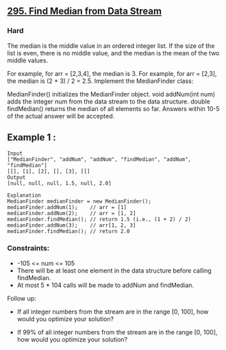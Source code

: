 ## [295. Find Median from Data Stream](https://leetcode.com/problems/find-median-from-data-stream/description/)


### Hard

The median is the middle value in an ordered integer list. If the size of the list is even, there is no middle value, and the median is the mean of the two middle values.

For example, for arr = [2,3,4], the median is 3.
For example, for arr = [2,3], the median is (2 + 3) / 2 = 2.5.
Implement the MedianFinder class:

MedianFinder() initializes the MedianFinder object.
void addNum(int num) adds the integer num from the data stream to the data structure.
double findMedian() returns the median of all elements so far. Answers within 10-5 of the actual answer will be accepted.
 


## Example 1 :

~~~
Input
["MedianFinder", "addNum", "addNum", "findMedian", "addNum", "findMedian"]
[[], [1], [2], [], [3], []]
Output
[null, null, null, 1.5, null, 2.0]

Explanation
MedianFinder medianFinder = new MedianFinder();
medianFinder.addNum(1);    // arr = [1]
medianFinder.addNum(2);    // arr = [1, 2]
medianFinder.findMedian(); // return 1.5 (i.e., (1 + 2) / 2)
medianFinder.addNum(3);    // arr[1, 2, 3]
medianFinder.findMedian(); // return 2.0
~~~

### Constraints:

- -105 <= num <= 105
- There will be at least one element in the data structure before calling findMedian.
- At most 5 * 104 calls will be made to addNum and findMedian.
 

Follow up:

- If all integer numbers from the stream are in the range [0, 100], how would you optimize your solution?

- If 99% of all integer numbers from the stream are in the range [0, 100], how would you optimize your solution?
